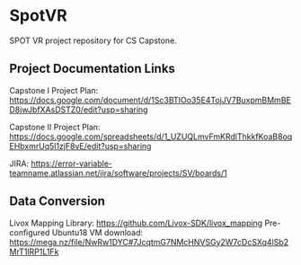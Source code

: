 # SpotVR
SPOT VR project repository for CS Capstone.

## Project Documentation Links
Capstone I Project Plan: https://docs.google.com/document/d/1Sc3BTIOo35E4TojJV7BuxpmBMmBED8jwJbfXAsDSTZ0/edit?usp=sharing

Capstone II Project Plan: https://docs.google.com/spreadsheets/d/1_UZUQLmvFmKRdlThkkfKoaB8oqEHbxmrUq5l1zjF8vE/edit?usp=sharing

JIRA: https://error-variable-teamname.atlassian.net/jira/software/projects/SV/boards/1

## Data Conversion
Livox Mapping Library: https://github.com/Livox-SDK/livox_mapping
Pre-configured Ubuntu18 VM download: https://mega.nz/file/NwRw1DYC#7JcqtmG7NMcHNVSGy2W7cDcSXq4lSb2MrT1lRP1L1Fk
